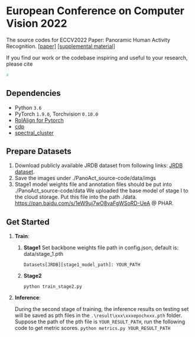 
# European Conference on Computer Vision 2022

The source codes for ECCV2022 Paper: 
Panoramic Human Activity Recognition. 
[[paper]](x)
[[supplemental material]](x)

If you find our work or the codebase inspiring and useful to your research, please cite
```bibtex
x
```
        


## Dependencies
- Python `3.6`
- PyTorch `1.9.0`, Torchvision `0.10.0`
- [RoIAlign for Pytorch](https://github.com/longcw/RoIAlign.pytorch)
- [cdp]()
- [spectral_cluster]()


## Prepare Datasets

1. Download publicly available JRDB dataset from following links: [JRDB dataset](http://vml.cs.sfu.ca/wp-content/uploads/volleyballdataset/volleyball.zip).
2. Save the images under ./PanoAct_source-code/data/imgs
3. Stage1 model weights file and annotation files should be put into ./PanoAct_source-code/data
   We uploaded the base model of stage I to the cloud storage. Put this file into the path ./data. https://pan.baidu.com/s/1eW9uj7wO8vaFgWSoRD-UeA @ PHAR.

## Get Started

1. **Train**: 
    1. **Stage1**
        Set backbone weights file path in config.json, default is: data/stage_1.pth
        ```
        Datasets[JRDB][stage1_model_path]: YOUR_PATH
        ```
       
    2. **Stage2**
        ```
        python train_stage2.py
        ```

2. **Inference**:

    During the second stage of training, the inference results on testing set will be saved as pth files in the `.\result\xxx\xxxepochxxx.pth` folder. Suppose the path of the pth file is `YOUR_RESULT_PATH`, run the following code to get metric scores.
       ```
       python metrics.py YOUR_RESULT_PATH
       ```
